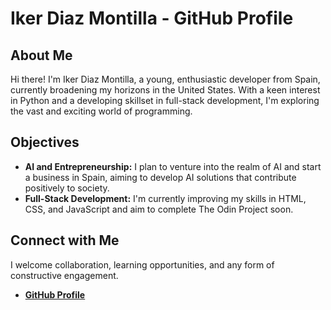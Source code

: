 # Iker Diaz Montilla - GitHub Profile

## About Me
Hi there! I'm Iker Diaz Montilla, a young, enthusiastic developer from Spain, currently broadening my horizons in the United States. With a keen interest in Python and a developing skillset in full-stack development, I'm exploring the vast and exciting world of programming.

## Objectives
- **AI and Entrepreneurship:** I plan to venture into the realm of AI and start a business in Spain, aiming to develop AI solutions that contribute positively to society.
- **Full-Stack Development:** I'm currently improving my skills in HTML, CSS, and JavaScript and aim to complete The Odin Project soon.

## Connect with Me
I welcome collaboration, learning opportunities, and any form of constructive engagement.

- [**GitHub Profile**](https://github.com/Ikerdiazmontilla)
